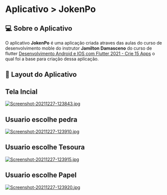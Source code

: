 # Aplicativo > JokenPo

## :computer: Sobre o Aplicativo 
O aplicativo **JokenPo** é uma aplicação criada atraves das aulas do curso de desenvolvimento moble do instrutor **Jamilton Damasceno** do curso de flutter [Desenvolvimento Android e IOS com Flutter 2021 - Crie 15 Apps](https://www.udemy.com/course/desenvolvimento-android-e-ios-com-flutter/) o qual foi a base para criação dessa aplicação.

## :art: Layout do Aplicativo


## Tela Incial
[![Screenshot-20211227-123843.jpg](https://i.postimg.cc/Hx4ggYfK/Screenshot-20211227-123843.jpg)](https://postimg.cc/YG9VNH2f)

## Usuario escolhe pedra
[![Screenshot-20211227-123910.jpg](https://i.postimg.cc/mDTn7Q5X/Screenshot-20211227-123910.jpg)](https://postimg.cc/GBSzCsrG)

## Usuario escolhe Tesoura
[![Screenshot-20211227-123915.jpg](https://i.postimg.cc/BbKw0MLv/Screenshot-20211227-123915.jpg)](https://postimg.cc/hQK0880F)

## Usuario escolhe Papel
[![Screenshot-20211227-123920.jpg](https://i.postimg.cc/tgvrnLFT/Screenshot-20211227-123920.jpg)](https://postimg.cc/VSM93ZGQ)
